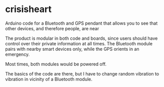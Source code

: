 # crisisheart
Arduino code for a Bluetooth and GPS pendant that allows you to see that other devices, and therefore people, are near

The product is modular in both code and boards, since users should have control over their private information at all times.  The Bluetooth module pairs with nearby smart devices only, while the GPS orients in an emergency.

Most times, both modules would be powered off.

The basics of the code are there, but I have to change random vibration to vibration in vicinity of a Bluetooth module.
